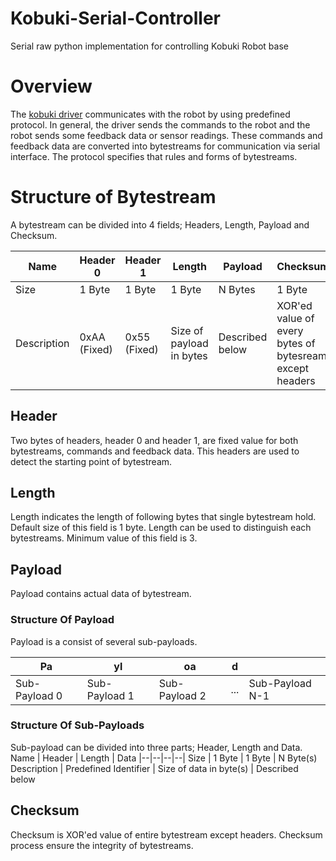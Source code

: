 # Kobuki-Serial-Controller
Serial raw python implementation for controlling Kobuki Robot base

# Overview

The  [kobuki driver](http://yujinrobot.github.io/kobuki/classkobuki_1_1Kobuki.html)  communicates with the robot by using predefined protocol. In general, the driver sends the commands to the robot and the robot sends some feedback data or sensor readings. These commands and feedback data are converted into bytestreams for communication via serial interface. The protocol specifies that rules and forms of bytestreams.

# Structure of Bytestream

A bytestream can be divided into 4 fields; Headers, Length, Payload and Checksum.

Name | Header 0 | Header 1 | Length | Payload | Checksum
|--|--|--|--|--|--|
Size | 1 Byte | 1 Byte | 1 Byte | N Bytes | 1 Byte
Description | 0xAA (Fixed) | 0x55 (Fixed) | Size of payload in bytes | Described below | XOR'ed value of every bytes of bytesream except headers

## Header

Two bytes of headers, header 0 and header 1, are fixed value for both bytestreams, commands and feedback data. This headers are used to detect the starting point of bytestream.

  

## Length

Length indicates the length of following bytes that single bytestream hold. Default size of this field is 1 byte. Length can be used to distinguish each bytestreams. Minimum value of this field is 3.

  

## Payload

Payload contains actual data of bytestream.

  

### Structure Of Payload

Payload is a consist of several sub-payloads.

 | Pa | yl | oa | d | | 
|--|--|--|--|--|
Sub-Payload 0 | Sub-Payload 1 | Sub-Payload 2 | ... | Sub-Payload N-1

  

### Structure Of Sub-Payloads

Sub-payload can be divided into three parts; Header, Length and Data.
 Name | Header | Length | Data 
|--|--|--|--|
Size | 1 Byte | 1 Byte | N Byte(s)
Description | Predefined Identifier | Size of data in byte(s) | Described below

  

## Checksum

Checksum is XOR'ed value of entire bytestream except headers. Checksum process ensure the integrity of bytestreams.


